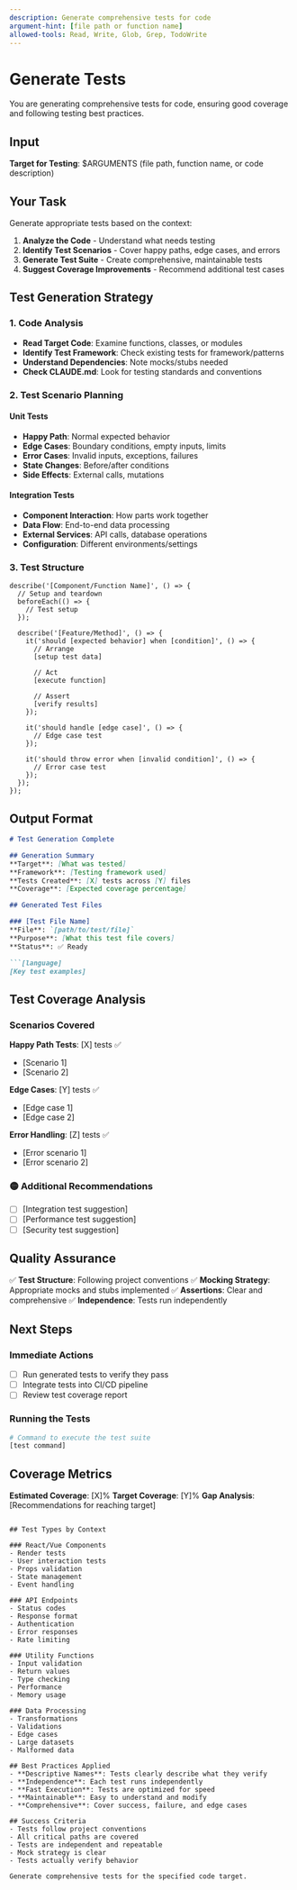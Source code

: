 ```yaml
---
description: Generate comprehensive tests for code
argument-hint: [file path or function name]
allowed-tools: Read, Write, Glob, Grep, TodoWrite
---
```


# Generate Tests

You are generating comprehensive tests for code, ensuring good coverage and following testing best practices.

## Input
**Target for Testing**: $ARGUMENTS (file path, function name, or code description)

## Your Task

Generate appropriate tests based on the context:

1. **Analyze the Code** - Understand what needs testing
2. **Identify Test Scenarios** - Cover happy paths, edge cases, and errors  
3. **Generate Test Suite** - Create comprehensive, maintainable tests
4. **Suggest Coverage Improvements** - Recommend additional test cases

## Test Generation Strategy

### 1. Code Analysis
- **Read Target Code**: Examine functions, classes, or modules
- **Identify Test Framework**: Check existing tests for framework/patterns
- **Understand Dependencies**: Note mocks/stubs needed
- **Check CLAUDE.md**: Look for testing standards and conventions

### 2. Test Scenario Planning

#### Unit Tests
- **Happy Path**: Normal expected behavior
- **Edge Cases**: Boundary conditions, empty inputs, limits
- **Error Cases**: Invalid inputs, exceptions, failures
- **State Changes**: Before/after conditions
- **Side Effects**: External calls, mutations

#### Integration Tests  
- **Component Interaction**: How parts work together
- **Data Flow**: End-to-end data processing
- **External Services**: API calls, database operations
- **Configuration**: Different environments/settings

### 3. Test Structure

```[language]
describe('[Component/Function Name]', () => {
  // Setup and teardown
  beforeEach(() => {
    // Test setup
  });

  describe('[Feature/Method]', () => {
    it('should [expected behavior] when [condition]', () => {
      // Arrange
      [setup test data]
      
      // Act
      [execute function]
      
      // Assert
      [verify results]
    });

    it('should handle [edge case]', () => {
      // Edge case test
    });

    it('should throw error when [invalid condition]', () => {
      // Error case test
    });
  });
});
```

## Output Format

```markdown
# Test Generation Complete

## Generation Summary
**Target**: [What was tested]
**Framework**: [Testing framework used]
**Tests Created**: [X] tests across [Y] files
**Coverage**: [Expected coverage percentage]

## Generated Test Files

### [Test File Name]
**File**: `[path/to/test/file]`
**Purpose**: [What this test file covers]
**Status**: ✅ Ready

```[language]
[Key test examples]
```

## Test Coverage Analysis

### Scenarios Covered
**Happy Path Tests**: [X] tests ✅
- [Scenario 1]
- [Scenario 2]

**Edge Cases**: [Y] tests ✅
- [Edge case 1]
- [Edge case 2]

**Error Handling**: [Z] tests ✅
- [Error scenario 1]
- [Error scenario 2]

### 🟡 Additional Recommendations
- [ ] [Integration test suggestion]
- [ ] [Performance test suggestion]
- [ ] [Security test suggestion]

## Quality Assurance
✅ **Test Structure**: Following project conventions
✅ **Mocking Strategy**: Appropriate mocks and stubs implemented
✅ **Assertions**: Clear and comprehensive
✅ **Independence**: Tests run independently

## Next Steps

### Immediate Actions
- [ ] Run generated tests to verify they pass
- [ ] Integrate tests into CI/CD pipeline
- [ ] Review test coverage report

### Running the Tests
```bash
# Command to execute the test suite
[test command]
```

## Coverage Metrics
**Estimated Coverage**: [X]%
**Target Coverage**: [Y]%
**Gap Analysis**: [Recommendations for reaching target]
```

## Test Types by Context

### React/Vue Components
- Render tests
- User interaction tests
- Props validation
- State management
- Event handling

### API Endpoints
- Status codes
- Response format
- Authentication
- Error responses
- Rate limiting

### Utility Functions
- Input validation
- Return values
- Type checking
- Performance
- Memory usage

### Data Processing
- Transformations
- Validations
- Edge cases
- Large datasets
- Malformed data

## Best Practices Applied
- **Descriptive Names**: Tests clearly describe what they verify
- **Independence**: Each test runs independently
- **Fast Execution**: Tests are optimized for speed
- **Maintainable**: Easy to understand and modify
- **Comprehensive**: Cover success, failure, and edge cases

## Success Criteria
- Tests follow project conventions
- All critical paths are covered
- Tests are independent and repeatable
- Mock strategy is clear
- Tests actually verify behavior

Generate comprehensive tests for the specified code target.
